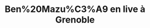 ---
layout: live
title: "Ben%20Mazu%C3%A9 en live &agrave; Grenoble"
number: 151
liveid: "
videoid: "
qui: Ben%20Mazu%C3%A9
ou: Grenoble
ip: 188.241.83.109
created_at: 2022-05-17T18:20:33.953Z
permalink: 151-"
---